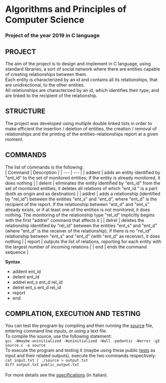 # Algorithms and Principles of Computer Science
### Project of the year 2019 in C language   
## PROJECT  
The aim of the project is to design and implement in C language, using standard libraries, a sort of social network where there are entities capable of creating relationships between them.<br />
Each entity is characterized by an id and contains all its relationships, that are unidirectional, to the other entities.<br />
All relationships are characterized by an id, which identifies their type, and are linked to the recipient of the relationship.<br />

## STRUCTURE  
The project was developed using multiple double linked lists in order to make efficient the insertion / deletion of entities, the creation / removal of relationships and the printing of the entities-relationships report at a given moment.<br />

## COMMANDS  
The list of commands is the following:<br />
| Command | Description |
| --- | --- |
| addent | adds an entity identified by "ent_id" to the set of monitored entities; if the entity is already monitored, it does nothing |
| delent | eliminates the entity identified by "ent_id" from the set of monitored entities; it deletes all relations of which "ent_id " is a part (both as origin and as destination) |
| addrel | adds a relationship (identified by "rel_id") between the entities "ent_s" and "ent_d", where "ent_d" is the recipient of the report. If the relationship between "ent_d" and "ent_s" already exists, or if at least one of the entities is not monitored, it does nothing. The monitoring of the relationship type "rel_id" implicitly begins with the first "addrel" command that affects it |
| delrel | deletes the relationship identified by "rel_id" between the entities "ent_s" and "ent_d" (where "ent_d" is the receiver of the relationship); if there is no "rel_id" relationship between "ent_s" and "ent_d" (with "ent_d" as receiver), it does nothing |
| report | outputs the list of relations, reporting for each entity with the largest number of incoming relations |
| end | ends the command sequence |<br />

**Syntax**
- addent ent_id
- delent ent_id
- addrel ent_s ent_d rel_id
- delrel ent_s ent_d rel_id
- report
- end

## COMPILATION, EXECUTION AND TESTING  
You can test the program by compiling and then running the [source](https://github.com/DanieleGiorgianni/Algorithms_and_Principles_of_Computer_Science-Project_2019/blob/main/project/source.c) file, entering command line inputs, or using a text file.<br />
To compile the source, use the following statement:<br />
`gcc -Wmaybe-uninitialized -Wuninitialized -Wall -pedantic -Werror -g3 source.c -o source`<br />
To execute the program and testing it (maybe using these public [tests](https://github.com/DanieleGiorgianni/Algorithms_and_Principles_of_Computer_Science-Project_2019/tree/main/test) as input and their related outputs), execute the two commands respectively:<br />
`cat input.txt | ./source > output.txt`<br />
`diff output.txt public_output.txt`<br />
<br />For more details see the [specifications](https://github.com/DanieleGiorgianni/Algorithms_and_Principles_of_Computer_Science-Project_2019/blob/main/specs/Prova%20Finale%20API.pdf) (in Italian).<br />
